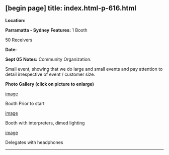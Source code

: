 [begin page]
 title: index.html-p-616.html
----------------------------------------------------------

**Location:**

**Parramatta - Sydney**    **Features:**    1 Booth

50 Receivers

**Date:**

**Sept 05** **Notes:**    Community Organization.

Small event, showing that we do large and small events and pay attention to detail irrespective of event / customer size.

**Photo Gallery (click on picture to enlarge)**

[image](wp-content/uploads/2011/09/booth_prior.jpg)

Booth Prior to start

[image](wp-content/uploads/2011/09/dimed_lighting.jpg)

Booth with interpreters, dimed lighting

[image](wp-content/uploads/2011/09/delegates_headphones.jpg)

Delegates with headphones




----------------------------------------------------------
